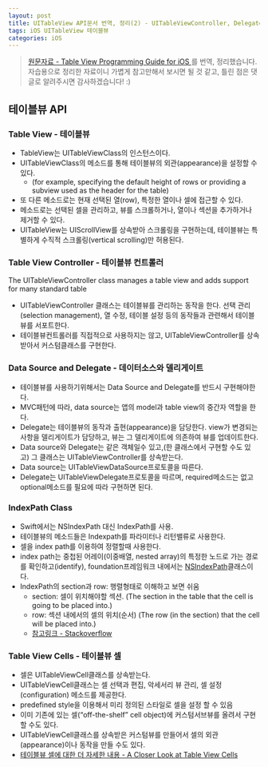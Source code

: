 ```yaml
---
layout: post
title: UITableView API문서 번역, 정리(2) - UITableViewController, Delegate, DataSource, IndexPath
tags: iOS UITableView 테이블뷰
categories: iOS
---
```

> [원문자료 - Table View Programming Guide for iOS ](https://developer.apple.com/library/archive/documentation/UserExperience/Conceptual/TableView_iPhone/TableViewAPIOverview/TableViewAPIOverview.html#//apple_ref/doc/uid/TP40007451-CH4-SW2)를 번역, 정리했습니다. 자습용으로 정리한 자료이니 가볍게 참고만해서 보시면 될 것 같고, 틀린 점은 댓글로 알려주시면 감사하겠습니다! :)

## 테이블뷰 API

### Table View - 테이블뷰
- TableView는 UITableViewClass의 인스턴스이다.
- UITableViewClass의 메소드를 통해 테이블뷰의 외관(appearance)을 설정할 수 있다.
  - (for example, specifying the default height of rows or providing a subview used as the header for the table)
- 또 다른 메소드로는 현재 선택된 열(row), 특정한 열이나 셀에 접근할 수 있다.
- 메소드로는 선택된 셀을 관리하고, 뷰를 스크롤하거나, 열이나 섹션을 추가하거나 제거할 수 있다.
- UITableView는 UIScrollView를 상속받아 스크롤링을 구현하는데, 테이블뷰는 특별하게 수직적 스크롤링(vertical scrolling)만 허용된다.

### Table View Controller - 테이블뷰 컨트롤러
The UITableViewController class manages a table view and adds support for many standard table
- UITableViewController 클래스는 테이블뷰를 관리하는 동작을 한다. 선택 관리(selection management), 열 수정, 테이블 설정 등의 동작들과 관련해서 테이블뷰를 서포트한다.
- 테이블뷰컨트롤러를 직접적으로 사용하지는 않고, UITableViewController를 상속받아서 커스텀클래스를 구현한다.

### Data Source and Delegate - 데이터소스와 델리게이트
- 테이블뷰를 사용하기위해서는 Data Source and Delegate를 반드시 구현해야한다.
- MVC패턴에 따라, data source는 앱의 model과 table view의 중간자 역할을 한다.
- Delegate는 테이블뷰의 동작과 출현(appearance)을 담당한다. view가 변경되는 사항을 델리게이트가 담당하고, 뷰는 그 델리게이트에 의존하여 뷰를 업데이트한다.
- Data source와 Delegate는 같은 객체일수 있고,(한 클래스에서 구현할 수도 있고) 그 클래스는 UITableViewController를 상속받는다.
- Data source는 UITableViewDataSource프로토콜을 따른다.
- Delegate는  UITableViewDelegate프로토콜을 따르며, required메소드는 없고 optional메소드를 필요에 따라 구현하면 된다.

### IndexPath Class
- Swift에서는 NSIndexPath 대신 IndexPath를 사용.
- 테이블뷰의 메소드들은 Indexpath를 파라미터나 리턴밸류로 사용한다.
- 셀을 index path를 이용하여 정렬할때 사용한다.
- index path는 중첩된 어레이(이중배열, nested array)의 특정한 노드로 가는 경로를 확인하고(identify), foundation프레임워크 내에서는 [NSIndexPath](https://developer.apple.com/documentation/foundation/nsindexpath)클래스이다.
- IndexPath의 section과 row: 행렬형태로 이해하고 보면 쉬움
  - section: 셀이 위치해야할 섹션. (The section in the table that the cell is going to be placed into.)
  - row: 섹션 내에서의 셀의 위치(순서) (The row (in the section) that the cell will be placed into.)
  - [참고링크 - Stackoverflow](https://stackoverflow.com/questions/28178030/what-does-indexpath-row-return)


### Table View Cells - 테이블뷰 셀
- 셀은 UITableViewCell클래스를 상속받는다.
- UITableViewCell클래스는 셀 선택과 편집, 악세서리 뷰 관리, 셀 설정(configuration) 메소드를 제공한다.
- predefined style을 이용해서 미리 정의된 스타일로 셀을 설정 할 수 있음
- 이미 기존에 있는 셀(“off-the-shelf” cell object)에 커스텀서브뷰를 올려서 구현할 수도 있다.
- UITableViewCell클래스를 상속받은 커스텀뷰를 만들어서 셀의 외관(appearance)이나 동작을 만들 수도 있다.
- [테이블뷰 셀에 대한 더 자세한 내용 - A Closer Look at Table View Cells](https://developer.apple.com/library/content/documentation/UserExperience/Conceptual/TableView_iPhone/TableViewCells/TableViewCells.html#//apple_ref/doc/uid/TP40007451-CH7-SW1)
